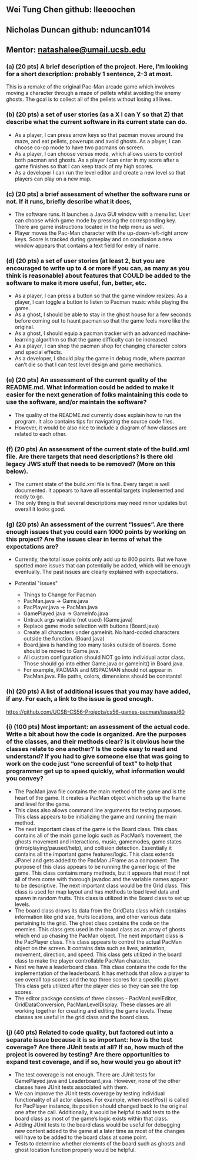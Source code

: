 ## Wei Tung Chen github: lleeoochen
## Nicholas Duncan github: nduncan1014
## Mentor: natashalee@umail.ucsb.edu

### (a) (20 pts) A brief description of the project. Here, I’m looking for a short description: probably 1 sentence, 2-3 at most. 

This is a remake of the original Pac-Man arcade game which involves moving a character through a maze of pellets whilst avoiding the enemy ghosts.
The goal is to collect all of the pellets without losing all lives.

### (b) (20 pts) a set of user stories (as a X I can Y so that Z) that describe what the current software in its current state can do.

* As a player, I can press arrow keys so that pacman moves around the maze, and eat pellets, powerups and avoid ghosts. As a player, I can choose co-op mode to have two pacmans on screen.
* As a player, I can choose versus mode, which allows users to control both pacman and ghosts. As a player I can enter in my score after a game finishes so that I can keep track of my high scores.
* As a developer I can run the level editor and create a new level so that players can play on a new map.

### (c) (20 pts) a brief assessment of whether the software runs or not. If it runs, briefly describe what it does,

* The software runs. It launches a Java GUI window with a menu list. User can choose which game mode by pressing the corresponding key. There are game instructions located in the help menu as well.
* Player moves the Pac-Man character with the up-down-left-right arrow keys. Score is tracked during gameplay and on conclusion  a new window appears that contains a text field for entry of name.

### (d) (20 pts) a set of user stories (at least 2, but you are encouraged to write up to 4 or more if you can, as many as you think is reasonable) about features that COULD be added to the software to make it more useful, fun, better, etc.

* As a player, I can press a button so that the game window resizes. As a player, I can toggle a button to listen to Pacman music while playing the game.
* As a ghost, I should be able to stay in the ghost house for a few seconds before coming out to haunt pacman so that the game feels more like the original.
* As a ghost, I should equip a pacman tracker with an advanced machine-learning algorithm so that the game difficulty can be increased.
* As a player, I can shop the pacman shop for changing character colors and special effects.
* As a developer, I should play the game in debug mode, where pacman can’t die so that I can test level design and game mechanics.


### (e) (20 pts) An assessment of the current quality of the README.md. What information could be added to make it easier for the next generation of folks maintaining this code to use the software, and/or maintain the software?

* The quality of the README.md currently does explain how to run the program. It also contains tips for navigating the source code files.
* However, it would be also nice to include a diagram of how classes are related to each other.

### (f) (20 pts) An assessment of the current state of the build.xml file. Are there targets that need descriptions? Is there old legacy JWS stuff that needs to be removed? (More on this below).

* The current state of the build.xml file is fine. Every target is well documented. It appears to have all essential targets implemented and ready to go.
* The only thing is that several descriptions may need minor updates but overall it looks good.

### (g) (20 pts) An assessment of the current “issues”. Are there enough issues that you could earn 1000 points by working on this project? Are the issues clear in terms of what the expectations are?

* Currently, the total issue points only add up to 800 points. But we have spotted more issues that can potentially be added, which will be enough eventually. The past issues are clearly explained with expectations.

* Potential "issues"

	* Things to Change for Pacman
	* PacMan.java -> Game.java
	* PacPlayer.java -> PacMan.java
	* GamePlayed.java -> GameInfo.java
	* Untrack args variable (not used) (Game.java)
	* Replace game mode selection with buttons (Board.java)
	* Create all characters under gameInit. No hard-coded characters outside the function. (Board.java)
	* Board.java is handling too many tasks outside of boards. Some should be moved to Game.java.
	* All custom configuration should NOT go into individual actor class. Those should go into either Game.java or gameInit() in Board.java.
	* For example, PACMAN and MSPACMAN should not appear in PacMan.java. File paths, colors, dimensions should be constants!


### (h) (20 pts) A list of additional issues that you may have added, if any. For each, a link to the issue is good enough.

   https://github.com/UCSB-CS56-Projects/cs56-games-pacman/issues/60

### (i) (100 pts) Most important: an assessment of the actual code. Write a bit about how the code is organized. Are the purposes of the classes, and their methods clear? Is it obvious how the classes relate to one another? Is the code easy to read and understand? If you had to give someone else that was going to work on the code just “one screenful of text” to help that programmer get up to speed quickly, what information would you convey?

* The PacMan.java file contains the main method of the game and is the heart of the game. It creates a PacMan object which sets up the frame and level for the game.
* This class also allows command line arguments for testing purposes. This class appears to be initializing the game and running the main method.
* The next important class of the game is the Board class. This class contains all of the main game logic such as PacMan’s movement, the ghosts movement and interactions, music, gamemodes, game states (intro/playing/paused/help), and collision detection. Essentially it contains all the important game features/logic. This class extends JPanel and gets added to the PacMan JFrame as a component. The purpose of this class appears to be running the game/ logic of the game. This class contains many methods, but it appears that most if not all of them come with thorough javadoc and the variable names appear to be descriptive. The next important class would be the Grid class. This class is used for map layout and has methods to load level data and spawn in random fruits. This class is utilized in the Board class to set up levels. 
* The board class draws its data from the GridData class which contains information like grid size, fruits locations, and other various data pertaining to the grid. The ghost class contains the code on the enemies. This class gets used in the board class as an array of ghosts which end up chasing the PacMan object. The next important class is the PacPlayer class. This class appears to control the actual PacMan object on the screen. It contains data such as lives, animation, movement, direction, and speed. This class gets utilized in the board class to make the player controllable PacMan character. 
* Next we have a leaderboard class. This class contains the code for the implementation of the leaderboard. It has methods that allow a player to see overall top scores and the top three scores for a specific player. This class gets utilized after the player dies so they can see the top scores. 
* The editor package consists of three classes - PacManLevelEditor, GridDataConversion, PacManLevelDisplay. These classes are all working together for creating and editing the game levels. These classes are useful in the grid class and the board class.

### (j) (40 pts) Related to code quality, but factored out into a separate issue because it is so important: how is the test coverage? Are there JUnit tests at all? If so, how much of the project is covered by testing? Are there opportunities to expand test coverage, and if so, how would you go about it?

* The test coverage is not enough. There are JUnit tests for GamePlayed.java and Leaderboard.java. However, none of the other classes have JUnit tests associated with them.
* We can improve the JUnit tests coverage by testing individual functionality of all actor classes. For example, when resetPos() is called for PacPlayer instance, its position should changed back to the original one after the call. Additionally, it would be helpful to add tests to the board class as most of the game’s logic exists within that class.
* Adding JUnit tests to the board class would be useful for debugging new content added to the game at a later time as most of the changes will have to be added to the board class at some point.
* Tests to determine whether elements of the board such as ghosts and ghost location function properly would be helpful.


